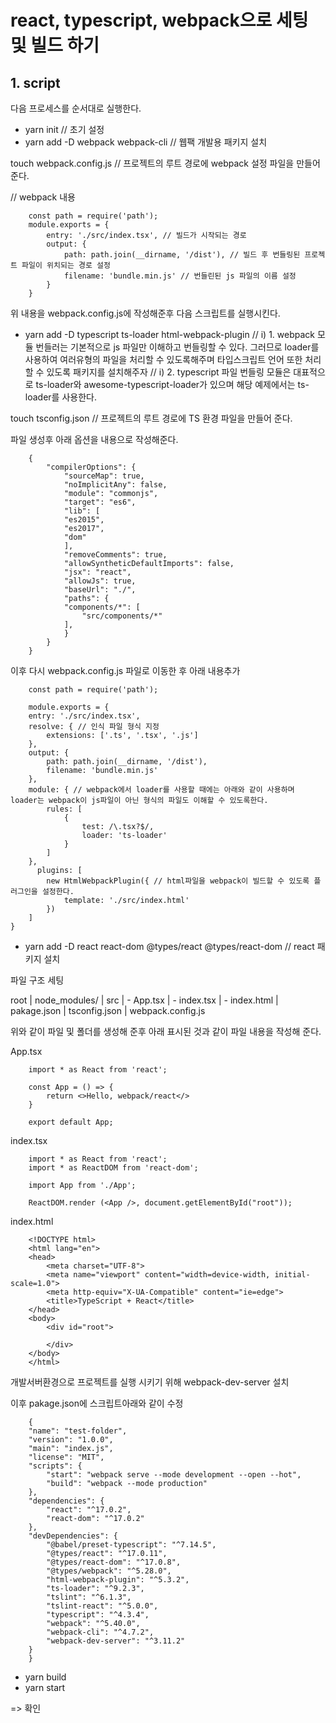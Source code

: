# react, typescript, webpack으로 세팅 및 빌드 하기

## 1. script

다음 프로세스를 순서대로 실행한다.

- yarn init // 초기 설정
- yarn add -D webpack webpack-cli // 웹팩 개발용 패키지 설치

touch webpack.config.js // 프로젝트의 루트 경로에 webpack 설정 파일을 만들어 준다.

// webpack 내용

```
    const path = require('path');
    module.exports = {
        entry: './src/index.tsx', // 빌드가 시작되는 경로
        output: {
            path: path.join(__dirname, '/dist'), // 빌드 후 번들링된 프로젝트 파일이 위치되는 경로 설정
            filename: 'bundle.min.js' // 번들린된 js 파일의 이름 설정
        }
    }
```

위 내용을 webpack.config.js에 작성해준후 다음 스크립트를 실행시킨다.

- yarn add -D typescript ts-loader html-webpack-plugin
// i) 1. webpack 모듈 번들러는 기본적으로 js 파일만 이해하고 번들링할 수 있다. 그러므로 loader를 사용하여 여러유형의 파일을 처리할 수 있도록해주며 타입스크립트 언어 또한 처리 할 수 있도록 패키지를 설치해주자
// i) 2. typescript 파일 번들링 모듈은 대표적으로 ts-loader와 awesome-typescript-loader가 있으며 해당 예제에서는 ts-loader를 사용한다.

touch tsconfig.json // 프로젝트의 루트 경로에 TS 환경 파일을 만들어 준다.

파일 생성후 아래 옵션을 내용으로 작성해준다.

```
    {
        "compilerOptions": {
            "sourceMap": true,
            "noImplicitAny": false,
            "module": "commonjs",
            "target": "es6",
            "lib": [
            "es2015",
            "es2017",
            "dom"
            ],
            "removeComments": true,
            "allowSyntheticDefaultImports": false,
            "jsx": "react",
            "allowJs": true,
            "baseUrl": "./",
            "paths": {
            "components/*": [
                "src/components/*"
            ],
            }
        }
    }
```

이후 다시 webpack.config.js 파일로 이동한 후 아래 내용추가

```
    const path = require('path');

    module.exports = {
    entry: './src/index.tsx',
    resolve: { // 인식 파일 형식 지정
        extensions: ['.ts', '.tsx', '.js']
    },
    output: {
        path: path.join(__dirname, '/dist'),
        filename: 'bundle.min.js'
    },
    module: { // webpack에서 loader를 사용할 때에는 아래와 같이 사용하며 loader는 webpack이 js파일이 아닌 형식의 파일도 이해할 수 있도록한다.
        rules: [
            { 
                test: /\.tsx?$/, 
                loader: 'ts-loader'
            }
        ]
    },
      plugins: [
        new HtmlWebpackPlugin({ // html파일을 webpack이 빌드할 수 있도록 플러그인을 설정한다.
            template: './src/index.html'
        })
    ]
}
```

- yarn add -D react react-dom @types/react @types/react-dom // react 패키지 설치

파일 구조 세팅

root
    | node_modules/
    | src
    |   - App.tsx
    |   - index.tsx
    |   - index.html
    | pakage.json
    | tsconfig.json
    | webpack.config.js
    
위와 같이 파일 및 폴더를 생성해 준후 아래 표시된 것과 같이 파일 내용을 작성해 준다.

App.tsx
```
    import * as React from 'react';

    const App = () => {
        return <>Hello, webpack/react</>
    }

    export default App;
```

index.tsx
```
    import * as React from 'react';
    import * as ReactDOM from 'react-dom';

    import App from './App';

    ReactDOM.render (<App />, document.getElementById("root"));
```

index.html

```
    <!DOCTYPE html> 
    <html lang="en"> 
    <head> 
        <meta charset="UTF-8"> 
        <meta name="viewport" content="width=device-width, initial-scale=1.0"> 
        <meta http-equiv="X-UA-Compatible" content="ie=edge"> 
        <title>TypeScript + React</title> 
    </head> 
    <body> 
        <div id="root"> 

        </div>
    </body>
    </html>
```

개발서버환경으로 프로젝트를 실행 시키기 위해 webpack-dev-server 설치

이후 pakage.json에 스크립트아래와 같이 수정

```
    {
    "name": "test-folder",
    "version": "1.0.0",
    "main": "index.js",
    "license": "MIT",
    "scripts": {
        "start": "webpack serve --mode development --open --hot",
        "build": "webpack --mode production"
    },
    "dependencies": {
        "react": "^17.0.2",
        "react-dom": "^17.0.2"
    },
    "devDependencies": {
        "@babel/preset-typescript": "^7.14.5",
        "@types/react": "^17.0.11",
        "@types/react-dom": "^17.0.8",
        "@types/webpack": "^5.28.0",
        "html-webpack-plugin": "^5.3.2",
        "ts-loader": "^9.2.3",
        "tslint": "^6.1.3",
        "tslint-react": "^5.0.0",
        "typescript": "^4.3.4",
        "webpack": "^5.40.0",
        "webpack-cli": "^4.7.2",
        "webpack-dev-server": "^3.11.2"
    }
    }

```

- yarn build
- yarn start

=> 확인